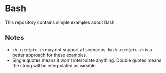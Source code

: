 # Bash
This repository contains simple examples about Bash.
## Notes
- `sh <script>.sh` may not support all scenarios. `bash <script>.sh` is a better approach for these examples.
- Single quotes means it won't interpolate anything. Double quotes means the string will be interpolated as variable.
